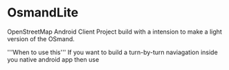 # OsmandLite

OpenStreetMap Android Client Project build with a intension to make a light version of the OSmand.

'''When to use this'''
If you want to build a turn-by-turn naviagation inside you native android app then use 


